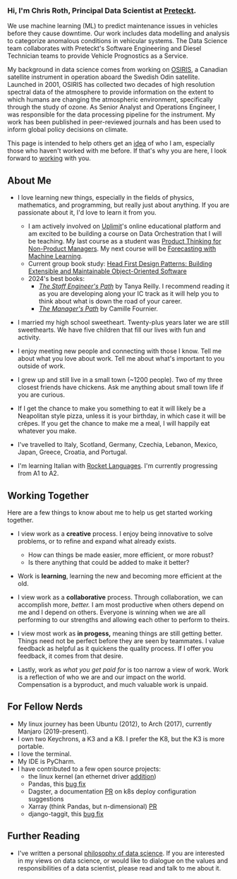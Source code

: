 ### Hi, I'm Chris Roth, Principal Data Scientist at [Preteckt](https://www.preteckt.com).

We use machine learning (ML) to predict maintenance issues in vehicles before they cause downtime. Our work includes data modelling and analysis to categorize anomalous conditions in vehicular systems. The Data Science team collaborates with Preteckt's Software Engineering and Diesel Technician teams to provide Vehicle Prognostics as a Service.

My background in data science comes from working on [OSIRIS](https://research-groups.usask.ca/osiris), a Canadian satellite instrument in operation aboard the Swedish Odin satellite. Launched in 2001, OSIRIS has collected two decades of high resolution spectral data of the atmosphere to provide information on the extent to which humans are changing the atmospheric environment, specifically through the study of ozone. As Senior Analyst and Operations Engineer, I was responsible for the data processing pipeline for the instrument. My work has been published in peer-reviewed journals and has been used to inform global policy decisions on climate.

This page is intended to help others get an [idea](#about-me) of who I am, especially those who haven't worked with me before. If that's why you are here, I look forward to [working](#working-together) with you.

## About Me

* I love learning new things, especially in the fields of physics, mathematics, and programming, but really just about anything.
If you are passionate about it, I'd love to learn it from you.
  * I am actively involved on [Uplimit](https://uplimit.com/)'s online educational platform and am excited to be building a course on Data Orchestration that I will be teaching. My last course as a student was [Product Thinking for Non-Product Managers](https://uplimit.com/course/product-thinking/v2/dashboard). My next course will be [Forecasting with Machine Learning](https://uplimit.com/course/forecasting-with-machine-learning).
  * Current group book study: [Head First Design Patterns: Building Extensible and Maintainable Object-Oriented Software](https://www.oreilly.com/library/view/head-first-design/9781492077992/)
  * 2024's best books:
    * [*The Staff Engineer's Path*](https://www.oreilly.com/library/view/the-staff-engineers/9781098118723/) by Tanya Reilly. I recommend reading it as you are developing along your IC track as it will help you to think about what is down the road of your career.
    * [*The Manager's Path*](https://www.oreilly.com/library/view/the-managers-path/9781491973882/) by Camille Fournier.
  
* I married my high school sweetheart. Twenty-plus years later we are still sweethearts. We have five children that fill our lives with fun and activity.

* I enjoy meeting new people and connecting with those I know. Tell me about what you love about work. Tell me about what's important to you outside of work.

* I grew up and still live in a small town (~1200 people). Two of my three closest friends have chickens. Ask me anything about small town life if you are curious.

* If I get the chance to make you something to eat it will likely be a Neapolitan style pizza, unless it is your birthday, in which case it will be crêpes. If you get the chance to make me a meal, I will happily eat whatever you make.

* I've travelled to Italy, Scotland, Germany, Czechia, Lebanon, Mexico, Japan, Greece, Croatia, and Portugal.

* I'm learning Italian with [Rocket Languages](https://app.rocketlanguages.com/). I'm currently progressing from A1 to A2.

## Working Together

Here are a few things to know about me to help us get started working together.

* I view work as a **creative** process. I enjoy being innovative to solve problems, or to refine and expand what already exists.
  * How can things be made easier, more efficient, or more robust?
  * Is there anything that could be added to make it better?

* Work is **learning**, learning the new and becoming more efficient at the old.

* I view work as a **collaborative** process. Through collaboration, we can accomplish more, *better.*
I am most productive when others depend on me and I depend on others. Everyone is winning when we are all performing to our strengths and allowing each other to perform to theirs.

* I view most work as **in progess,** meaning things are still getting better. Things need not be perfect before they are seen by teammates. I value feedback as helpful as it quickens the quality process. If I offer you feedback, it comes from that desire.

* Lastly, work as _what you get paid for_ is too narrow a view of work. Work is a reflection of who we are and our impact on the world. Compensation is a byproduct, and much valuable work is unpaid.

## For Fellow Nerds

* My linux journey has been Ubuntu (2012), to Arch (2017), currently Manjaro (2019-present).
* I own two Keychrons, a K3 and a K8. I prefer the K8, but the K3 is more portable.
* I love the terminal.
* My IDE is PyCharm.
* I have contributed to a few open source projects:
  * the linux kernel (an ethernet driver [addition](https://marc.info/?l=linux-kernel&w=2&r=1&s=chris.roth%40usask.ca&q=b))
  * Pandas, this [bug fix](https://github.com/pandas-dev/pandas/pull/50876)
  * Dagster, a documentation [PR](https://github.com/dagster-io/dagster/pull/20815) on k8s deploy configuration suggestions
  * Xarray (think Pandas, but n-dimensional) [PR](https://github.com/pydata/xarray/pull/1869)
  * django-taggit, this [bug fix](https://github.com/jazzband/django-taggit/pull/712)

## Further Reading

* I've written a personal [philosophy of data science](https://github.com/czroth/philosophy-of-data-science). If you are interested in my views on data science, or would like to dialogue on the values and responsibilities of a data scientist, please read and talk to me about it.
